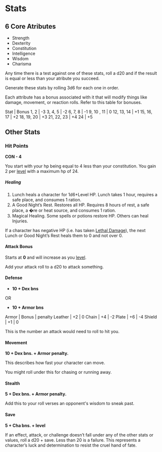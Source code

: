 # Stats

## 6 Core Atributes

- Strength
- Dexterity
- Constitution
- Intelligence
- Wisdom
- Charisma

Any time there is a test against one of these stats, roll a d20 and if the
result is equal or less than your atribute you succeed.

Generate these stats by rolling 3d6 for each one in order.

Each attribute has a bonus associated with it that will modify things like
damage, movement, or reaction rolls.
Refer to this table for bonuses.

Stat | Bonus
1, 2 | -3
3, 4, 5 | -2
6, 7, 8 | -1
9, 10 , 11 | 0
12, 13, 14 | +1
15, 16, 17 | +2
18, 19, 20 | +3
21, 22, 23 | +4
24 | +5

## Other Stats

### Hit Points

**CON - 4**

You start with your hp being equal to 4 less than your constitution.
You gain 2 per [level](level.md) with a maximum hp of 24.

##### Healing

1. Lunch heals a character for 1d6+Level HP. Lunch takes 1 hour, requires a safe place, and consumes 1 ration.
2. A Good Night’s Rest. Restores all HP. Requires 8 hours of rest, a safe place, a �re or heat source, and consumes 1 ration.
3. Magical Healing. Some spells or potions restore HP. Others can heal Injuries.

If a character has negative HP (i.e. has taken [Lethal
Damage](DeathDismemberment.md)),
the next Lunch or Good Night’s Rest heals them to 0 and not
over 0.

#### Attack Bonus

Starts at **0** and will increase as you [level](level.md). 

Add your attack roll to a d20 to attack something.

#### Defense

- **10 + Dex bns**

OR

- **10 + Armor bns**

Armor | Bonus | penalty
Leather | +2 | 0
Chain | +4 | -2
Plate | +6 | -4
Shield | +1 | 0

This is the number an attack would need to roll to hit you.

#### Movement

**10 + Dex bns. +  Armor penalty.**

This describes how fast your character can move. 

You might roll under this for chasing or running away.

#### Stealth

**5 + Dex bns. +  Armor penalty.**

Add this to your roll verses an opponent's wisdom to sneak past.

#### Save

**5 + Cha bns. + level**

If an effect, attack,
or challenge doesn’t fall under any of the other stats or values,
roll a d20 + save. 
Less than 20 is a failure. 
This represents a character’s luck and determination
to resist the cruel hand of fate.
